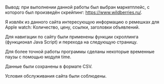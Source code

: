 Вывод: при выполнении данной работы был выбран маркетплейс, с которого был произведён скрейпинг: https://www.wildberries.ru/. 

Я извлёк из данного сайта интересующую информацию о ремешках для Apple watch: Количество, цену, ссылки, заголовки объявлений. 

Для навигации по сайту были применены функции скроллинга (функционал Java Script) и перехода на следующую страницу. 

Для более точной работы программы сделаны некоторые временные паузы с помощью модуля time.

Данные были сохранены в формате CSV.

Условия обслуживания сайта были соблюдены.
